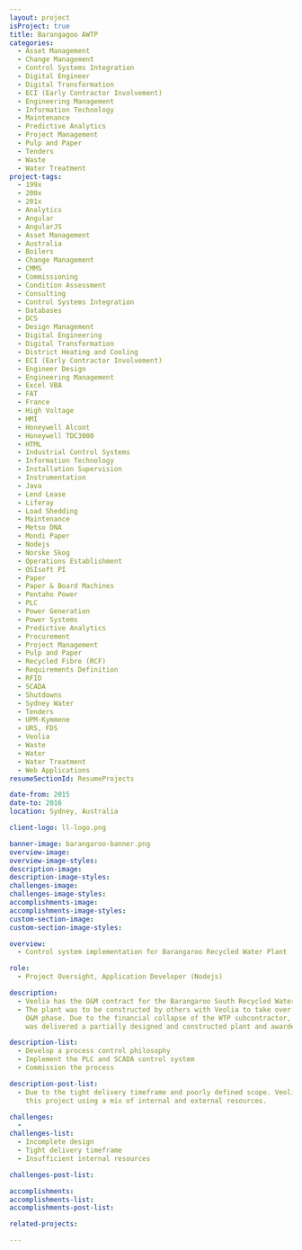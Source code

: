 ```yaml
---
layout: project
isProject: true
title: Barangagoo AWTP
categories:
  - Asset Management
  - Change Management
  - Control Systems Integration
  - Digital Engineer
  - Digital Transformation
  - ECI (Early Contractor Involvement)
  - Engineering Management
  - Information Technology
  - Maintenance
  - Predictive Analytics
  - Project Management
  - Pulp and Paper
  - Tenders
  - Waste
  - Water Treatment
project-tags:
  - 199x
  - 200x
  - 201x
  - Analytics
  - Angular
  - AngularJS
  - Asset Management
  - Australia
  - Boilers
  - Change Management
  - CMMS
  - Commissioning
  - Condition Assessment
  - Consulting
  - Control Systems Integration
  - Databases
  - DCS
  - Design Management
  - Digital Engineering
  - Digital Transformation
  - District Heating and Cooling
  - ECI (Early Contractor Involvement)
  - Engineer Design
  - Engineering Management
  - Excel VBA
  - FAT
  - France
  - High Voltage
  - HMI
  - Honeywell Alcont
  - Honeywell TDC3000
  - HTML
  - Industrial Control Systems
  - Information Technology
  - Installation Supervision
  - Instrumentation
  - Java
  - Lend Lease
  - Liferay
  - Load Shedding
  - Maintenance
  - Metso DNA
  - Mondi Paper
  - Nodejs
  - Norske Skog
  - Operations Establishment
  - OSIsoft PI
  - Paper
  - Paper & Board Machines
  - Pentaho Power
  - PLC
  - Power Generation
  - Power Systems
  - Predictive Analytics
  - Procurement
  - Project Management
  - Pulp and Paper
  - Recycled Fibre (RCF)
  - Requirements Definition
  - RFID
  - SCADA
  - Shutdowns
  - Sydney Water
  - Tenders
  - UPM-Kymmene
  - URS, FDS
  - Veolia
  - Waste
  - Water
  - Water Treatment
  - Web Applications
resumeSectionId: ResumeProjects

date-from: 2015
date-to: 2016
location: Sydney, Australia

client-logo: ll-logo.png

banner-image: barangaroo-banner.png
overview-image:
overview-image-styles:
description-image:
description-image-styles:
challenges-image:
challenges-image-styles:
accomplishments-image:
accomplishments-image-styles:
custom-section-image:
custom-section-image-styles:

overview:
  - Control system implementation for Barangaroo Recycled Water Plant

role:
  - Project Oversight, Application Developer (Nodejs)

description:
  - Veolia has the O&M contract for the Barangaroo South Recycled Water Plant.
  - The plant was to be constructed by others with Veolia to take over for the
    O&M phase. Due to the financial collapse of the WTP subcontractor, Veolia
    was delivered a partially designed and constructed plant and awarded a contract to,

description-list:
  - Develop a process control philosophy
  - Implement the PLC and SCADA control system
  - Commission the process

description-post-list:
  - Due to the tight delivery timeframe and poorly defined scope. Veolia implemented
    this project using a mix of internal and external resources.

challenges:
  -
challenges-list:    
  - Incomplete design
  - Tight delivery timeframe
  - Insufficient internal resources

challenges-post-list:    

accomplishments:
accomplishments-list:    
accomplishments-post-list:    

related-projects:

---
```

